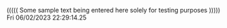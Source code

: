 ((((( Some sample text being entered here solely for testing purposes ))))) Fri 06/02/2023 22:29:14.25
